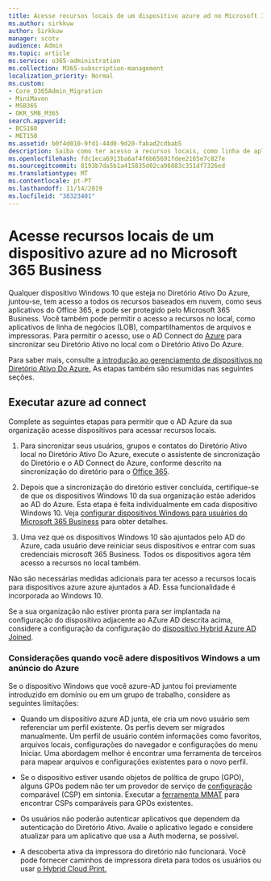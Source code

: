 ```yaml
---
title: Acesse recursos locais de um dispositivo azure ad no Microsoft 365 Business
ms.author: sirkkuw
author: Sirkkuw
manager: scotv
audience: Admin
ms.topic: article
ms.service: o365-administration
ms.collection: M365-subscription-management
localization_priority: Normal
ms.custom:
- Core_O365Admin_Migration
- MiniMaven
- MSB365
- OKR_SMB_M365
search.appverid:
- BCS160
- MET150
ms.assetid: b0f4d010-9fd1-44d0-9d20-fabad2cdbab5
description: Saiba como ter acesso a recursos locais, como linha de aplicativos de negócios, compartilhamentos de arquivos e impressoras de um diretório ativo do Azure, que se juntou ao dispositivo Windows 10.
ms.openlocfilehash: fdc1eca6913ba6af4f6b65691fdee2165e7c827e
ms.sourcegitcommit: 8193b7da5b1a415835d02ca96883c351df7326ed
ms.translationtype: MT
ms.contentlocale: pt-PT
ms.lasthandoff: 11/14/2019
ms.locfileid: "38323401"
---
```

# <a name="access-on-premises-resources-from-an-azure-ad-joined-device-in-microsoft-365-business"></a>Acesse recursos locais de um dispositivo azure ad no Microsoft 365 Business

Qualquer dispositivo Windows 10 que esteja no Diretório Ativo Do Azure, juntou-se, tem acesso a todos os recursos baseados em nuvem, como seus aplicativos do Office 365, e pode ser protegido pelo Microsoft 365 Business. Você também pode permitir o acesso a recursos no local, como aplicativos de linha de negócios (LOB), compartilhamentos de arquivos e impressoras. Para permitir o acesso, use o AD Connect do [Azure](https://docs.microsoft.com/azure/active-directory/connect/active-directory-aadconnect) para sincronizar seu Diretório Ativo no local com o Diretório Ativo Do Azure. 

Para saber mais, consulte [a introdução ao gerenciamento de dispositivos no Diretório Ativo Do Azure.](https://docs.microsoft.com/azure/active-directory/device-management-introduction)
As etapas também são resumidas nas seguintes seções.

## <a name="run-azure-ad-connect"></a>Executar azure ad connect

Complete as seguintes etapas para permitir que o AD Azure da sua organização acesse dispositivos para acessar recursos locais.
  
1. Para sincronizar seus usuários, grupos e contatos do Diretório Ativo local no Diretório Ativo Do Azure, execute o assistente de sincronização do Diretório e o AD Connect do Azure, conforme descrito na sincronização do diretório para o [Office 365](https://support.office.com/article/1b3b5318-6977-42ed-b5c7-96fa74b08846).
    
2. Depois que a sincronização do diretório estiver concluída, certifique-se de que os dispositivos Windows 10 da sua organização estão aderidos ao AD do Azure. Esta etapa é feita individualmente em cada dispositivo Windows 10. Veja [configurar dispositivos Windows para usuários do Microsoft 365 Business](set-up-windows-devices.md) para obter detalhes. 
    
3. Uma vez que os dispositivos Windows 10 são ajuntados pelo AD do Azure, cada usuário deve reiniciar seus dispositivos e entrar com suas credenciais microsoft 365 Business. Todos os dispositivos agora têm acesso a recursos no local também.
    
Não são necessárias medidas adicionais para ter acesso a recursos locais para dispositivos azure azure ajuntados a AD. Essa funcionalidade é incorporada ao Windows 10. 
  
Se a sua organização não estiver pronta para ser implantada na configuração do dispositivo adjacente ao AZure AD descrita acima, considere a configuração da configuração do [dispositivo Hybrid Azure AD Joined](manage-windows-devices.md).
  
### <a name="considerations-when-you-join-windows-devices-to-azure-ad"></a>Considerações quando você adere dispositivos Windows a um anúncio do Azure

Se o dispositivo Windows que você azure-AD juntou foi previamente introduzido em domínio ou em um grupo de trabalho, considere as seguintes limitações:
  
- Quando um dispositivo azure AD junta, ele cria um novo usuário sem referenciar um perfil existente. Os perfis devem ser migrados manualmente. Um perfil de usuário contém informações como favoritos, arquivos locais, configurações do navegador e configurações do menu Iniciar. Uma abordagem melhor é encontrar uma ferramenta de terceiros para mapear arquivos e configurações existentes para o novo perfil.

- Se o dispositivo estiver usando objetos de política de grupo (GPO), alguns GPOs podem não ter um provedor de serviço de [configuração](https://docs.microsoft.com/windows/configuration/provisioning-packages/how-it-pros-can-use-configuration-service-providers) comparável (CSP) em sintonia. Executar a [ferramenta MMAT](https://www.microsoft.com/download/details.aspx?id=45520) para encontrar CSPs comparáveis para GPOs existentes.

- Os usuários não poderão autenticar aplicativos que dependem da autenticação do Diretório Ativo. Avalie o aplicativo legado e considere atualizar para um aplicativo que usa a Auth moderna, se possível.

- A descoberta ativa da impressora do diretório não funcionará. Você pode fornecer caminhos de impressora direta para todos os usuários ou usar [o Hybrid Cloud Print.](https://docs.microsoft.com/windows-server/administration/hybrid-cloud-print/hybrid-cloud-print-deploy)
